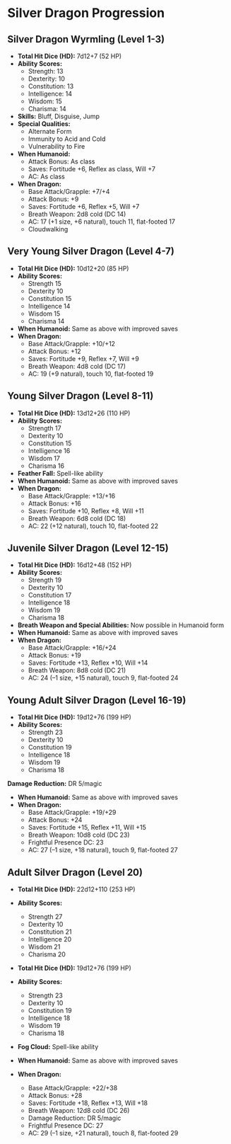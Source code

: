 # Silver Dragon Progression

## Silver Dragon Wyrmling (Level 1-3)
- **Total Hit Dice (HD):** 7d12+7 (52 HP)
- **Ability Scores:**
  - Strength: 13
  - Dexterity: 10
  - Constitution: 13
  - Intelligence: 14
  - Wisdom: 15
  - Charisma: 14
- **Skills:** Bluff, Disguise, Jump
- **Special Qualities:**
  - Alternate Form
  - Immunity to Acid and Cold
  - Vulnerability to Fire
- **When Humanoid:**
  - Attack Bonus: As class
  - Saves: Fortitude +6, Reflex as class, Will +7
  - AC: As class
- **When Dragon:**
  - Base Attack/Grapple: +7/+4
  - Attack Bonus: +9
  - Saves: Fortitude +6, Reflex +5, Will +7
  - Breath Weapon: 2d8 cold (DC 14)
  - AC: 17 (+1 size, +6 natural), touch 11, flat-footed 17
  - Cloudwalking

## Very Young Silver Dragon (Level 4-7)
- **Total Hit Dice (HD):** 10d12+20 (85 HP) 
- **Ability Scores:** 
    - Strength 15
    - Dexterity 10
    - Constitution 15
    - Intelligence 14
    - Wisdom 15
    - Charisma 14
- **When Humanoid:** Same as above with improved saves
- **When Dragon:**
  - Base Attack/Grapple: +10/+12
  - Attack Bonus: +12
  - Saves: Fortitude +9, Reflex +7, Will +9
  - Breath Weapon: 4d8 cold (DC 17)
  - AC: 19 (+9 natural), touch 10, flat-footed 19

## Young Silver Dragon (Level 8-11)
- **Total Hit Dice (HD):** 13d12+26 (110 HP)
- **Ability Scores:** 
    - Strength 17
    - Dexterity 10
    - Constitution 15
    - Intelligence 16
    - Wisdom 17
    - Charisma 16
- **Feather Fall:** Spell-like ability
- **When Humanoid:** Same as above with improved saves
- **When Dragon:**
  - Base Attack/Grapple: +13/+16
  - Attack Bonus: +16
  - Saves: Fortitude +10, Reflex +8, Will +11
  - Breath Weapon: 6d8 cold (DC 18)
  - AC: 22 (+12 natural), touch 10, flat-footed 22

## Juvenile Silver Dragon (Level 12-15)
- **Total Hit Dice (HD):** 16d12+48 (152 HP)
- **Ability Scores:** 
    - Strength 19
    - Dexterity 10
    - Constitution 17
    - Intelligence 18
    - Wisdom 19
    - Charisma 18
- **Breath Weapon and Special Abilities:** Now possible in Humanoid form
- **When Humanoid:** Same as above with improved saves
- **When Dragon:**
  - Base Attack/Grapple: +16/+24
  - Attack Bonus: +19
  - Saves: Fortitude +13, Reflex +10, Will +14
  - Breath Weapon: 8d8 cold (DC 21)
  - AC: 24 (–1 size, +15 natural), touch 9, flat-footed 24

## Young Adult Silver Dragon (Level 16-19)
- **Total Hit Dice (HD):** 19d12+76 (199 HP)
- **Ability Scores:** 
    - Strength 23
    - Dexterity 10
    - Constitution 19
    - Intelligence 18
    - Wisdom 19
    - Charisma 18

**Damage Reduction:** DR 5/magic
- **When Humanoid:** Same as above with improved saves
- **When Dragon:**
  - Base Attack/Grapple: +19/+29
  - Attack Bonus: +24
  - Saves: Fortitude +15, Reflex +11, Will +15
  - Breath Weapon: 10d8 cold (DC 23)
  - Frightful Presence DC: 23
  - AC: 27 (–1 size, +18 natural), touch 9, flat-footed 27

## Adult Silver Dragon (Level 20)
- **Total Hit Dice (HD):** 22d12+110 (253 HP)
- **Ability Scores:** 
    - Strength 27
    - Dexterity 10
    - Constitution 21
    - Intelligence 20
    - Wisdom 21
    - Charisma 20

- **Total Hit Dice (HD):** 19d12+76 (199 HP)
- **Ability Scores:** 
    - Strength 23
    - Dexterity 10
    - Constitution 19
    - Intelligence 18
    - Wisdom 19
    - Charisma 18

- **Fog Cloud:** Spell-like ability    
- **When Humanoid:** Same as above with improved saves
- **When Dragon:**
  - Base Attack/Grapple: +22/+38
  - Attack Bonus: +28
  - Saves: Fortitude +18, Reflex +13, Will +18
  - Breath Weapon: 12d8 cold (DC 26)
  - Damage Reduction: DR 5/magic
  - Frightful Presence DC: 27
  - AC: 29 (–1 size, +21 natural), touch 8, flat-footed 29